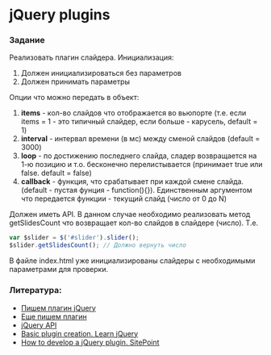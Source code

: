 # jQuery plugins

### Задание

Реализовать плагин слайдера.
Инициализация:

1. Должен инициализироваться без параметров
2. Должен принимать параметры

Опции что можно передать в объект:

1. **items** - кол-во слайдов что отображается во вьюпорте (т.е. если items = 1 - это типичный слайдер, если больше - карусель, default = 1)
2. **interval** - интервал времени (в мс) между сменой слайдов (default = 3000)
3. **loop** - по достижению последнего слайда, сладер возвращается на 1-ю позицию и т.о. бесконечно перелистывается (принимает true или false. default = false)
4. **callback** - функция, что срабатывает при каждой смене слайда. (default - пустая фунция - function(){}). Единственным аргументом что передается функции - текущий слайд (число от 0 до N)

Должен иметь API. В данном случае необходимо реализовать метод getSlidesCount что возвращает кол-во слайдов в слайдере (число). Т.е.
``````````````````````js
var $slider = $('#slider').slider();
$slider.getSlidesCount(); // Должно вернуть число
``````````````````````

В файле index.html уже инициализированы слайдеры с необходимыми параметрами для проверки.

### Литература:
- [Пишем плагин jQuery](https://habrahabr.ru/post/158235/)
- [Еще пишем плагин](http://xdan.ru/Kak-napisat-plagin-na-jQuery.html#events)
- [jQuery API](http://api.jquery.com/)
- [Basic plugin creation. Learn jQuery](https://learn.jquery.com/plugins/basic-plugin-creation/)
- [How to develop a jQuery plugin. SitePoint](https://www.sitepoint.com/how-to-develop-a-jquery-plugin/)
